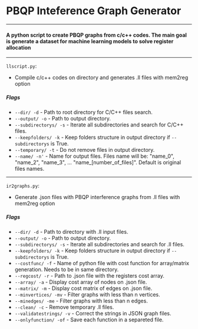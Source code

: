 # PBQP Inteference Graph Generator
---
#### A python script to create PBQP graphs from c/c++ codes. The main goal is generate a dataset for machine learning models to solve register allocation

---

`llscript.py`:
- Compile c/c++ codes on directory and generates .ll files with mem2reg option

##### Flags
- `--dir/ -d` - Path to root directory for C/C++ files search.
- `--output/ -o` - Path to output directory.
- `--subdirectorys/ -s` - Iterate all subdirectories and search for C/C++ files.
- `--keepfolders/ -k` - Keep folders structure in output directory if `--subdirectorys` is True.
- `--temporary/ -t` - Do not remove files in output directory.
- `--name/ -n'` - Name for output files. Files name will be:  "name_0", "name_2", "name_3", ... "name_\[number_of_files\]". Default is original files names.

---

`ir2graphs.py`:
- Generate .json files with PBQP interference graphs from .ll files with mem2reg option

##### Flags
- `--dir/ -d` - Path to directory with .ll input files.
- `--output/ -o` - Path to output directory.
- `--subdirectorys/ -s` - Iterate all subdirectories and search for .ll files.
- `--keepfolders/ -k` - Keep folders structure in output directory if `--subdirectorys` is True.
- `--costfunc/ -f` - Name of python file with cost function for array/matrix generation. Needs to be in same directory.
- `--regcost/ -r` - Path to .json file with the registers cost array.
- `--array/ -a` - Display cost array of nodes on .json file.
- `--matrix/ -m` - Display cost matrix of edges on .json file.
- `--minvertices/ -mv` - Filter graphs with less than n vertices.
- `--minedges/ -me` - Filter graphs with less than n edges.
- `--clean/ -c` - Remove temporary .ll files.
- `--validatestrings/ -v` - Correct the strings in JSON graph files.
- `--onlyfunction/ -of` - Save each function in a separeted file.